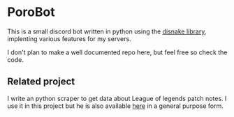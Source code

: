# PoroBot

This is a small discord bot written in python using the [disnake library](https://github.com/DisnakeDev/disnake), implenting various features for my servers.

I don't plan to make a well documented repo here, but feel free so check the code.

## Related project

I write an python scraper to get data about League of legends patch notes. I use it in this project but he is also available [here](https://github.com/OscarVsp/Lol-PatchNote-Scraper) in a general purpose form.